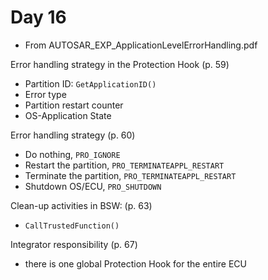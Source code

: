 # Day 16

* From AUTOSAR\_EXP\_ApplicationLevelErrorHandling.pdf

Error handling strategy in the Protection Hook (p. 59)
* Partition ID: `GetApplicationID()`
* Error type
* Partition restart counter
* OS-Application State

Error handling strategy (p. 60)
* Do nothing, `PRO_IGNORE`
* Restart the partition, `PRO_TERMINATEAPPL_RESTART`
* Terminate the partition, `PRO_TERMINATEAPPL_RESTART`
* Shutdown OS/ECU, `PRO_SHUTDOWN`

Clean-up activities in BSW: (p. 63)
* `CallTrustedFunction()`

Integrator responsibility (p. 67)
* there is one global Protection Hook for the entire ECU
